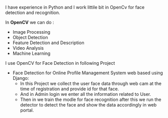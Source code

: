 I have experience in Python and I work littile bit in OpenCv for face detection and recognition.

In **OpenCV** we can do :
 - Image Processing
 - Object Detection
 - Feature Detection and Description
 - Video Analysis
 - Machine Learning
 
I use OpenCV for Face Detection in following Project
* Face Detection for Online Profile Management System web based using Django:
  - In this Project we collect the user face data through web cam at the time of registration and provide id for that face.
  - And in Admin login we enter all the information related to User.
  - Then in we train the modle for face recognition after this we run the detector to detect the face and show the data accordingly in web portal.
